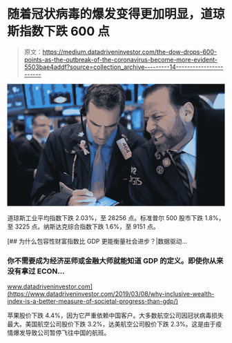 # 随着冠状病毒的爆发变得更加明显，道琼斯指数下跌 600 点

> 原文：<https://medium.datadriveninvestor.com/the-dow-drops-600-points-as-the-outbreak-of-the-coronavirus-become-more-evident-5503bae4addf?source=collection_archive---------14----------------------->

![](img/c81d7d861ddd2b073971baba64c6e1da.png)

道琼斯工业平均指数下跌 2.03%，至 28256 点。标准普尔 500 股市下跌 1.8%，至 3225 点。纳斯达克综合指数下跌 1.6%，至 9151 点。

[](https://www.datadriveninvestor.com/2019/03/08/why-inclusive-wealth-index-is-a-better-measure-of-societal-progress-than-gdp/) [## 为什么包容性财富指数比 GDP 更能衡量社会进步？|数据驱动...

### 你不需要成为经济巫师或金融大师就能知道 GDP 的定义。即使你从来没有拿过 ECON…

www.datadriveninvestor.com](https://www.datadriveninvestor.com/2019/03/08/why-inclusive-wealth-index-is-a-better-measure-of-societal-progress-than-gdp/) 

苹果股价下跌 4.4%，因为它严重依赖中国客户。大多数航空公司因冠状病毒损失最大。美国航空公司股价下跌 3.2%，达美航空公司股价下跌 2.3%。这是由于疫情爆发导致公司暂停飞往中国的航班。